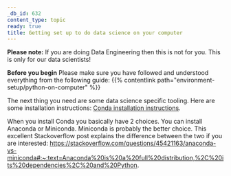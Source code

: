 ```yaml
---
_db_id: 632
content_type: topic
ready: true
title: Getting set up to do data science on your computer
---
```


**Please note:** If you are doing Data Engineering then this is not for you. This is only for our data scientists!

**Before you begin** Please make sure you have followed and understood everything from the following guide: {{% contentlink path="environment-setup/python-on-computer" %}}

The next thing you need are some data science specific tooling. Here are some installation instructions: [Conda installation instructions](https://conda.io/projects/conda/en/latest/user-guide/install/index.html). 

When you install Conda you basically have 2 choices. You can install Anaconda or Miniconda. Miniconda is probably the better choice. This excellent Stackoverflow post explains the difference between the two if you are interested: https://stackoverflow.com/questions/45421163/anaconda-vs-miniconda#:~:text=Anaconda%20is%20a%20full%20distribution,%2C%20its%20dependencies%2C%20and%20Python.